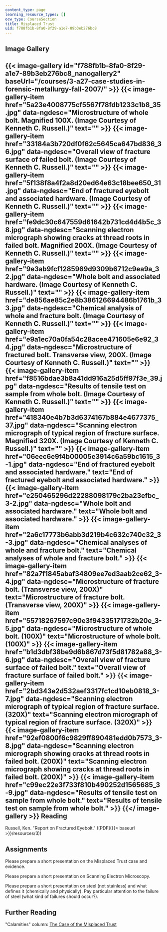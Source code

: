 ```yaml
---
content_type: page
learning_resource_types: []
ocw_type: CourseSection
title: Misplaced Trust
uid: f788fb1b-8fa0-8f29-a1e7-89b3eb276bc8
---
```


Image Gallery
-------------
{{< image-gallery id="f788fb1b-8fa0-8f29-a1e7-89b3eb276bc8_nanogallery2" baseUrl="/courses/3-a27-case-studies-in-forensic-metallurgy-fall-2007/" >}}
{{< image-gallery-item href="5a23e4008775cf5567f78fdb1233c1b8_35.jpg" data-ngdesc="Microstructure of whole bolt. Magnified 100X. (Image Courtesy of Kenneth C. Russell.)" text="" >}}
{{< image-gallery-item href="33184a3b720df0f62c5645ca647bd836_36.jpg" data-ngdesc="Overall view of fracture surface of failed bolt. (Image Courtesy of Kenneth C. Russell.)" text="" >}}
{{< image-gallery-item href="5f138f8a4f2a8d20ed64e63c18bee650_31.jpg" data-ngdesc="End of fractured eyebolt and associated hardware. (Image Courtesy of Kenneth C. Russell.)" text="" >}}
{{< image-gallery-item href="fe9dc30c647559d61642b731cd4d4b5c_38.jpg" data-ngdesc="Scanning electron micrograph showing cracks at thread roots in failed bolt. Magnified 200X. (Image Courtesy of Kenneth C. Russell.)" text="" >}}
{{< image-gallery-item href="9e3ab9fcf1285969d9309b6712c9ea9a_32.jpg" data-ngdesc="Whole bolt and associated hardware. (Image Courtesy of Kenneth C. Russell.)" text="" >}}
{{< image-gallery-item href="de856ae85c2e8b386126694486b1761b_33.jpg" data-ngdesc="Chemical analysis of whole and fracture bolt. (Image Courtesy of Kenneth C. Russell.)" text="" >}}
{{< image-gallery-item href="e9a1ec70a0fa54c28acee471605e6e92_34.jpg" data-ngdesc="Microstructure of fractured bolt. Transverse view, 200X. (Image Courtesy of Kenneth C. Russell.)" text="" >}}
{{< image-gallery-item href="f8516bdae3b8a41dd916a25d5ff97f3e_39.jpg" data-ngdesc="Results of tensile test on sample from whole bolt. (Image Courtesy of Kenneth C. Russell.)" text="" >}}
{{< image-gallery-item href="418340e4b7b3d6374167b884e4677375_37.jpg" data-ngdesc="Scanning electron micrograph of typical region of fracture surface. Magnified 320X. (Image Courtesy of Kenneth C. Russell.)" text="" >}}
{{< image-gallery-item href="06eec6e9f4b00005e3914c6a59bc1615_3-1.jpg" data-ngdesc="End of fractured eyebolt and associated hardware." text="End of fractured eyebolt and associated hardware." >}}
{{< image-gallery-item href="e250465296d22288098179c2ba23efbc_3-2.jpg" data-ngdesc="Whole bolt and associated hardware." text="Whole bolt and associated hardware." >}}
{{< image-gallery-item href="2a6c17773b6abb3d219b4c632c740c32_3-3.jpg" data-ngdesc="Chemical analyses of whole and fracture bolt." text="Chemical analyses of whole and fracture bolt." >}}
{{< image-gallery-item href="82a7f1845abaf34809ee7ed3aab2ce62_3-4.jpg" data-ngdesc="Microstructure of fracture bolt. (Transverse view, 200X)" text="Microstructure of fracture bolt. (Transverse view, 200X)" >}}
{{< image-gallery-item href="55718267597c90e3f94335171732b20e_3-5.jpg" data-ngdesc="Microstructure of whole bolt. (100X)" text="Microstructure of whole bolt. (100X)" >}}
{{< image-gallery-item href="b1d3dbf38be9d6b867d73f5d81782a88_3-6.jpg" data-ngdesc="Overall view of fracture surface of failed bolt." text="Overall view of fracture surface of failed bolt." >}}
{{< image-gallery-item href="2bd343e2d532aef3317fc1cd10eb0818_3-7.jpg" data-ngdesc="Scanning electron micrograph of typical region of fracture surface. (320X)" text="Scanning electron micrograph of typical region of fracture surface. (320X)" >}}
{{< image-gallery-item href="92ef0800f6c9829ff890481edd0b7573_3-8.jpg" data-ngdesc="Scanning electron micrograph showing cracks at thread roots in failed bolt. (200X)" text="Scanning electron micrograph showing cracks at thread roots in failed bolt. (200X)" >}}
{{< image-gallery-item href="c99ec22e3f733f810b490252d1565685_3-9.jpg" data-ngdesc="Results of tensile test on sample from whole bolt." text="Results of tensile test on sample from whole bolt." >}}
{{</ image-gallery >}}
Reading
-------

Russell, Ken. "Report on Fractured Eyebolt." ([PDF]({{< baseurl >}}/resources/3))

Assignments
-----------

Please prepare a short presentation on the Misplaced Trust case and evidence.

Please prepare a short presentation on Scanning Electron Microscopy.

Please prepare a short presentation on steel (not stainless) and what defines it (chemically and physically). Pay particular attention to the failure of steel (what kind of failures should occur?).

Further Reading
---------------

"Calamities" column: [The Case of the Misplaced Trust](https://www.designnews.com/automation-motion-control/case-misplaced-trust/152447065127863)